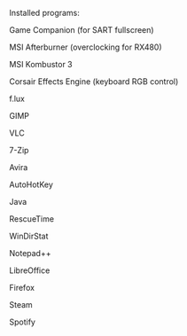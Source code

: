 Installed programs:

Game Companion (for SART fullscreen)

MSI Afterburner (overclocking for RX480)

MSI Kombustor 3

Corsair Effects Engine (keyboard RGB control)

f.lux

GIMP

VLC

7-Zip

Avira

AutoHotKey

Java

RescueTime

WinDirStat

Notepad++

LibreOffice

Firefox

Steam

Spotify

